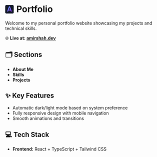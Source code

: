 # <img src="public/favicon.svg" width="27" height="27" style="position: relative; top: 4px; margin-right: 2px;"> Portfolio

Welcome to my personal portfolio website showcasing my projects and technical skills.

🌐 **Live at: [amirshah.dev](https://amirshah.dev)**

## 🗂️ Sections

* **About Me**
* **Skills** 
* **Projects**

## ✨ Key Features

* Automatic dark/light mode based on system preference
* Fully responsive design with mobile navigation
* Smooth animations and transitions

## 💻 Tech Stack

* **Frontend:** React + TypeScript + Tailwind CSS